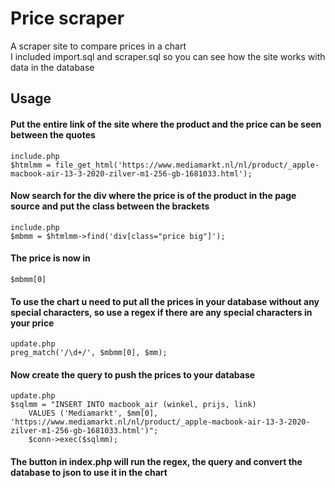 # Price scraper
A scraper site to compare prices in a chart  
I included import.sql and scraper.sql so you can see how the site works with data in the database  

## Usage
#### Put the entire link of the site where the product and the price can be seen between the quotes   
```
include.php
$htmlmm = file_get_html('https://www.mediamarkt.nl/nl/product/_apple-macbook-air-13-3-2020-zilver-m1-256-gb-1681033.html');
```


#### Now search for the div where the price is of the product in the page source and put the class between the brackets
```
include.php
$mbmm = $htmlmm->find('div[class="price big"]'); 
```
#### The price is now in 
```
$mbmm[0]
```

#### To use the chart u need to put all the prices in your database without any special characters, so use a regex if there are any special characters in your price
```
update.php
preg_match('/\d+/', $mbmm[0], $mm);
```

#### Now create the query to push the prices to your database
```
update.php
$sqlmm = "INSERT INTO macbook_air (winkel, prijs, link)
    VALUES ('Mediamarkt', $mm[0], 'https://www.mediamarkt.nl/nl/product/_apple-macbook-air-13-3-2020-zilver-m1-256-gb-1681033.html')";
    $conn->exec($sqlmm);
```

#### The button in index.php will run the regex, the query and convert the database to json to use it in the chart
